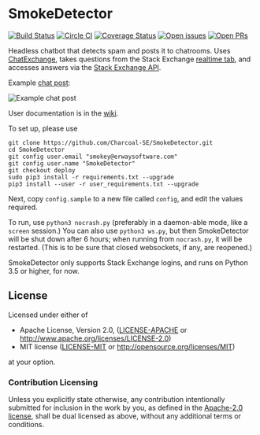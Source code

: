 SmokeDetector
=============

[![Build Status](https://travis-ci.org/Charcoal-SE/SmokeDetector.svg?branch=master)](https://travis-ci.org/Charcoal-SE/SmokeDetector) [![Circle CI](https://circleci.com/gh/Charcoal-SE/SmokeDetector.svg?style=shield)](https://circleci.com/gh/Charcoal-SE/SmokeDetector) [![Coverage Status](https://coveralls.io/repos/github/Charcoal-SE/SmokeDetector/badge.svg?branch=master)](https://coveralls.io/github/Charcoal-SE/SmokeDetector?branch=master) [![Open issues](https://img.shields.io/github/issues/Charcoal-SE/SmokeDetector.svg)](https://github.com/Charcoal-SE/SmokeDetector/issues) [![Open PRs](https://img.shields.io/github/issues-pr/Charcoal-SE/SmokeDetector.svg)](https://github.com/Charcoal-SE/SmokeDetector/pulls)


Headless chatbot that detects spam and posts it to chatrooms. Uses [ChatExchange](https://github.com/Manishearth/ChatExchange), takes questions from the Stack Exchange [realtime tab](https://stackexchange.com/questions?tab=realtime), and accesses answers via the [Stack Exchange API](https://api.stackexchange.com/).

Example [chat post](https://chat.stackexchange.com/transcript/message/43579469):

![Example chat post](https://i.stack.imgur.com/oLyfb.png)

User documentation is in the [wiki](https://charcoal-se.org/smokey).

To set up, please use

```
git clone https://github.com/Charcoal-SE/SmokeDetector.git
cd SmokeDetector
git config user.email "smokey@erwaysoftware.com"
git config user.name "SmokeDetector"
git checkout deploy
sudo pip3 install -r requirements.txt --upgrade
pip3 install --user -r user_requirements.txt --upgrade
```

Next, copy `config.sample` to a new file called `config`, and edit the values required.

To run, use `python3 nocrash.py` (preferably in a daemon-able mode, like a `screen` session.)
You can also use `python3 ws.py`, but then SmokeDetector will be shut down after 6 hours;
when running from `nocrash.py`, it will be restarted.
(This is to be sure that closed websockets, if any, are reopened.)

SmokeDetector only supports Stack Exchange logins,
and runs on Python 3.5 or higher,
for now.

## License

Licensed under either of

 * Apache License, Version 2.0, ([LICENSE-APACHE](LICENSE-APACHE) or http://www.apache.org/licenses/LICENSE-2.0)
 * MIT license ([LICENSE-MIT](LICENSE-MIT) or http://opensource.org/licenses/MIT)

at your option.

### Contribution Licensing

Unless you explicitly state otherwise, any contribution intentionally submitted for inclusion in the work by you, as defined in the [Apache-2.0 license](https://www.apache.org/licenses/LICENSE-2.0), shall be dual licensed as above, without any additional terms or conditions. 


